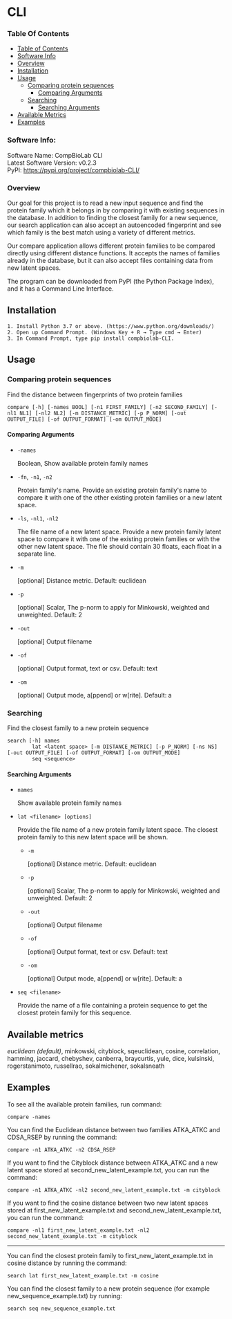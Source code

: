 # CLI

### Table Of Contents

- [Table of Contents](#table-of-contents)
- [Software Info](#software-info)
- [Overview](#overview)
- [Installation](#installation)
- [Usage](#usage)
    - [Comparing protein sequences](#comparing-protein-sequences)
        - [Comparing Arguments](#comparing-arguments)
    - [Searching](#searching)
        - [Searching Arguments](#searching-arguments)
- [Available Metrics](#available-metrics)
- [Examples](#examples)

### Software Info:

Software Name: CompBioLab CLI  
Latest Software Version: v0.2.3  
PyPI: https://pypi.org/project/compbiolab-CLI/

### Overview

Our goal for this project is to read a new input sequence and find the protein family which it belongs in by comparing it with existing sequences in the database. In addition to finding the closest family for a new sequence, our search application can also accept an autoencoded fingerprint and see which family is the best match using a variety of different metrics.

Our compare application allows different protein families to be compared directly using different distance functions.  It accepts the names of families already in the database, but it can also accept files containing data from new latent spaces. 

The program can be downloaded from PyPI (the Python Package Index), and it has a Command Line Interface.

## Installation

    1. Install Python 3.7 or above. (https://www.python.org/downloads/)  
    2. Open up Command Prompt. (Windows Key + R → Type cmd → Enter)
    3. In Command Prompt, type pip install compbiolab-CLI.

## Usage

### Comparing protein sequences

Find the distance between fingerprints of two protein families

    compare [-h] [-names BOOL] [-n1 FIRST_FAMILY] [-n2 SECOND_FAMILY] [-nl1 NL1] [-nl2 NL2] [-m DISTANCE_METRIC] [-p P_NORM] [-out OUTPUT_FILE] [-of OUTPUT_FORMAT] [-om OUTPUT_MODE]

#### Comparing Arguments

* `-names`

    Boolean, Show available protein family names

* `-fn`, `-n1`, `-n2`

    Protein family's name. Provide an existing protein family's name to compare it with one of the other existing protein families or a new latent space.
	
* `-ls`, `-nl1`, `-nl2`

    The file name of a new latent space. Provide a new protein family latent space to compare it with one of the existing protein families or with the other new latent space. The file should contain 30 floats, each float in a separate line.

* `-m`

    [optional] Distance metric. Default: euclidean

* `-p`

    [optional] Scalar, The p-norm to apply for Minkowski, weighted and unweighted. Default: 2

* `-out`

	[optional] Output filename

* `-of`

	[optional] Output format, text or csv. Default: text

* `-om`

	[optional] Output mode, a[ppend] or w[rite]. Default: a

### Searching

Find the closest family to a new protein sequence

    search [-h] names
		    lat <latent space> [-m DISTANCE_METRIC] [-p P_NORM] [-ns NS] [-out OUTPUT_FILE] [-of OUTPUT_FORMAT] [-om OUTPUT_MODE]
		    seq <sequence>

#### Searching Arguments

* `names`

    Show available protein family names

* `lat <filename> [options]`

    Provide the file name of a new protein family latent space. The closest protein family to this new latent space will be shown.

	* `-m`

    	[optional] Distance metric. Default: euclidean

	* `-p`

    	[optional] Scalar, The p-norm to apply for Minkowski, weighted and unweighted. Default: 2

	* `-out`

		[optional] Output filename

	* `-of`

		[optional] Output format, text or csv. Default: text

	* `-om`

		[optional] Output mode, a[ppend] or w[rite]. Default: a

* `seq <filename>`

    Provide the name of a file containing a protein sequence to get the closest protein family for this sequence.

## Available metrics

*euclidean (default)*, minkowski, cityblock, sqeuclidean, cosine, correlation, hamming, jaccard, chebyshev, canberra, braycurtis, yule, dice, kulsinski, rogerstanimoto, russellrao, sokalmichener, sokalsneath

## Examples

To see all the available protein families, run command:

    compare -names
        
You can find the Euclidean distance between two families ATKA_ATKC and CDSA_RSEP by running the command:

    compare -n1 ATKA_ATKC -n2 CDSA_RSEP
    
If you want to find the Cityblock distance between ATKA_ATKC and a new latent space stored at second_new_latent_example.txt, you can run the command:

    compare -n1 ATKA_ATKC -nl2 second_new_latent_example.txt -m cityblock
    
If you want to find the cosine distance between two new latent spaces stored at first_new_latent_example.txt and second_new_latent_example.txt, you can run the command:

    compare -nl1 first_new_latent_example.txt -nl2 second_new_latent_example.txt -m cityblock

---

You can find the closest protein family to first_new_latent_example.txt in cosine distance by running the command:

    search lat first_new_latent_example.txt -m cosine
    
You can find the closest family to a new protein sequence (for example new_sequence_example.txt) by running:

    search seq new_sequence_example.txt
